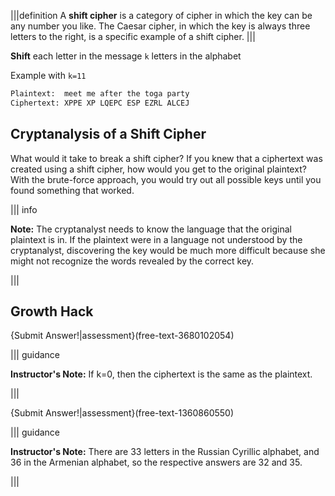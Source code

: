 |||definition
A **shift cipher** is a category of cipher in which the key can be any number you like. The Caesar cipher, in which the key is always three letters to the right, is a specific example of a shift cipher.
|||


**Shift** each letter in the message `k` letters in the alphabet

Example with `k=11`

```bash
Plaintext:  meet me after the toga party
Ciphertext: XPPE XP LQEPC ESP EZRL ALCEJ
```

## Cryptanalysis of a Shift Cipher
What would it take to break a shift cipher? If you knew that a ciphertext was created using a shift cipher, how would you get to the original plaintext? With the brute-force approach, you would try out all possible keys until you found something that worked.  

||| info

**Note:** The cryptanalyst needs to know the language that the original plaintext is in. If the plaintext were in a language not understood by the cryptanalyst, discovering the key would be much more difficult because she might not recognize the words revealed by the correct key. 

|||


## Growth Hack 
{Submit Answer!|assessment}(free-text-3680102054)

||| guidance

**Instructor's Note:** If k=0, then the ciphertext is the same as the plaintext.

|||

{Submit Answer!|assessment}(free-text-1360860550)

||| guidance

**Instructor's Note:** There are 33 letters in the Russian Cyrillic alphabet, and 36 in the Armenian alphabet, so the respective answers are 32 and 35.

|||
